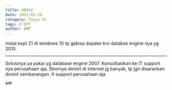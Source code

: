 ```yaml
---
title: 48414
date: 2021-03-29
category: Tanya-SC
tags: E-SPT
author: AMP
---
```


instal espt 21 di windows 10 tp gabisa dopake krn databse engine nya yg 2010.

---

Solusinya ya pakai yg database engine 2007. Konsultasikan ke IT support nya perusahaan aja. Sbnrnya donlot di internet jg banyak, tp jgn disarankan donlot sembarangan. It support perusahaan aja

`AMP`
